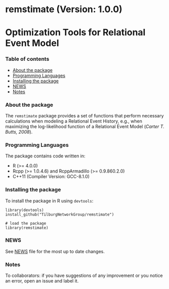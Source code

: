 # remstimate (Version: 1.0.0)
# Optimization Tools for Relational Event Model
### Table of contents
* [About the package](#about-the-package)
* [Programming Languages](#programming-languages)
* [Installing the package](#installing-the-package)
* [NEWS](#news)
* [Notes](#notes)

### About the package
The `remstimate` package provides a set of functions that perform necessary calculations when modeling a Relational Event History, e.g., when maximizing the log-likelihood function of a Relational Event Model (*Carter T. Butts, 2008*).

### Programming Languages
The package contains code written in:
* R (>= 4.0.0)
* Rcpp (>= 1.0.4.6) and RcppArmadillo (>= 0.9.860.2.0)
* C++11 (Compiler Version: GCC-8.1.0)
	
### Installing the package
To install the package in R using `devtools`:

```
library(devtools)
install_github("TilburgNetworkGroup/remstimate")

# load the package
library(remstimate)
```

### NEWS
See [NEWS](NEWS.md) file for the most up to date changes.

### Notes
To collaborators: if you have suggestions of any improvement or you notice an error, open an issue and label it.





